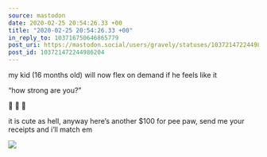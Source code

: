 ```yaml
---
source: mastodon
date: 2020-02-25 20:54:26.33 +00
title: "2020-02-25 20:54:26.33 +00"
in_reply_to: 103716750646865779
post_uri: https://mastodon.social/users/gravely/statuses/103721472244986204
post_id: 103721472244986204
---
```

my kid (16 months old) will now flex on demand if he feels like it

“how strong are you?”

💪 😬 💪

it is cute as hell, anyway here’s another $100 for pee paw, send me your receipts and i’ll match em


![](/images/25610200.jpg)

